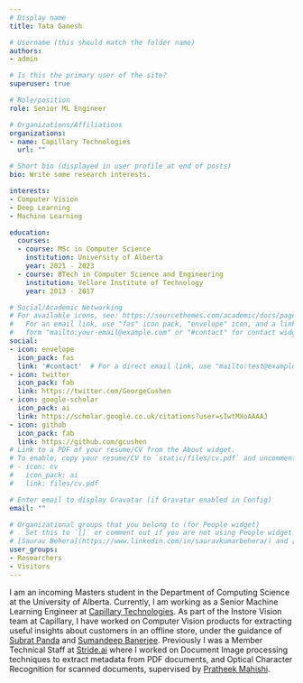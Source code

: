 ```yaml
---
# Display name
title: Tata Ganesh

# Username (this should match the folder name)
authors:
- admin

# Is this the primary user of the site?
superuser: true

# Role/position
role: Senior ML Engineer

# Organizations/Affiliations
organizations:
- name: Capillary Technologies
  url: ""

# Short bio (displayed in user profile at end of posts)
bio: Write some research interests.

interests:
- Computer Vision
- Deep Learning
- Machine Learning

education:
  courses:
  - course: MSc in Computer Science
    institution: University of Alberta
    year: 2021 - 2023
  - course: BTech in Computer Science and Engineering
    institution: Vellore Institute of Technology
    year: 2013 - 2017

# Social/Academic Networking
# For available icons, see: https://sourcethemes.com/academic/docs/page-builder/#icons
#   For an email link, use "fas" icon pack, "envelope" icon, and a link in the
#   form "mailto:your-email@example.com" or "#contact" for contact widget.
social:
- icon: envelope
  icon_pack: fas
  link: '#contact'  # For a direct email link, use "mailto:test@example.org".
- icon: twitter
  icon_pack: fab
  link: https://twitter.com/GeorgeCushen
- icon: google-scholar
  icon_pack: ai
  link: https://scholar.google.co.uk/citations?user=sIwtMXoAAAAJ
- icon: github
  icon_pack: fab
  link: https://github.com/gcushen
# Link to a PDF of your resume/CV from the About widget.
# To enable, copy your resume/CV to `static/files/cv.pdf` and uncomment the lines below.
# - icon: cv
#   icon_pack: ai
#   link: files/cv.pdf

# Enter email to display Gravatar (if Gravatar enabled in Config)
email: ""

# Organizational groups that you belong to (for People widget)
#   Set this to `[]` or comment out if you are not using People widget.
# [Saurav Behera](https://www.linkedin.com/in/sauravkumarbehera/) and [Doney Alex](https://www.linkedin.com/in/doney-alex-34083762/). 
user_groups:
- Researchers
- Visitors
---
```


I am  an incoming Masters student in the Department of Computing Science at the University of Alberta. Currently, I am working as a Senior Machine Learning Engineer at [Capillary Technologies](https://www.capillarytech.com/products/smart-store-plus/). As part of the Instore Vision team at Capillary, I have worked on Computer Vision products for extracting useful insights about customers in an offline store, under the guidance of [Subrat Panda](https://www.linkedin.com/in/subratpanda/) and [Sumandeep Banerjee](https://www.linkedin.com/in/sumandeep-banerjee-1436a17/).
Previously I was a Member Technical Staff at [Stride.ai](https://stride.ai/) where I worked on Document Image processing techniques to extract metadata from PDF documents, and Optical Character Recognition for scanned documents, supervised by [Pratheek Mahishi](https://www.linkedin.com/in/pratheekms/).

